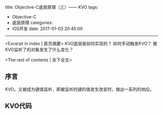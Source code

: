 title: Objective-C底层原理（三）—— KVO
tags:
  - Objective-C
  - 底层原理
categories:
  - iOS开发
date: 2017-01-03 20:45:00
---

<Excerpt in index | 首页摘要>
	KVO底层是如何实现的？
	如何手动触发KVO？
	被KVO监听了的对象发生了什么变化？
<!-- more -->
<The rest of contents | 余下全文>

## 序言
KVO，又被成为键值监听，即被监听的键的值发生改变时，做出一系列的响应。

## KVO代码




